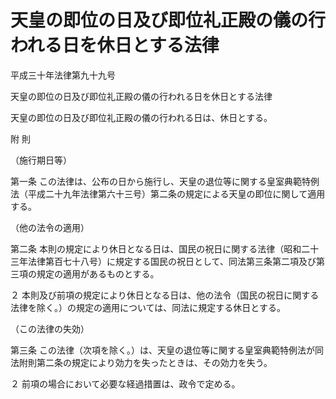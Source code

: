 # 天皇の即位の日及び即位礼正殿の儀の行われる日を休日とする法律

平成三十年法律第九十九号

天皇の即位の日及び即位礼正殿の儀の行われる日を休日とする法律

天皇の即位の日及び即位礼正殿の儀の行われる日は、休日とする。

附 則

（施行期日等）

第一条 この法律は、公布の日から施行し、天皇の退位等に関する皇室典範特例法（平成二十九年法律第六十三号）第二条の規定による天皇の即位に関して適用する。

（他の法令の適用）

第二条 本則の規定により休日となる日は、国民の祝日に関する法律（昭和二十三年法律第百七十八号）に規定する国民の祝日として、同法第三条第二項及び第三項の規定の適用があるものとする。

２ 本則及び前項の規定により休日となる日は、他の法令（国民の祝日に関する法律を除く。）の規定の適用については、同法に規定する休日とする。

（この法律の失効）

第三条 この法律（次項を除く。）は、天皇の退位等に関する皇室典範特例法が同法附則第二条の規定により効力を失ったときは、その効力を失う。

２ 前項の場合において必要な経過措置は、政令で定める。

